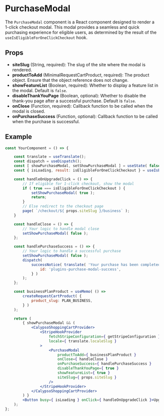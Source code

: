 # PurchaseModal

The `PurchaseModal` component is a React component designed to render a 1-click checkout modal. This modal provides a seamless and quick purchasing experience for eligible users, as determined by the result of the `useIsEligibleForOneClickCheckout` hook.

## Props

- **siteSlug** (String, required): The slug of the site where the modal is rendered.
- **productToAdd** (MinimalRequestCartProduct, required): The product object. Ensure that the object reference does not change.
- **showFeatureList** (Boolean, required): Whether to display a feature list in the modal. Default is `false`.
- **disableThankYouPage** (Boolean, optional): Whether to disable the thank-you page after a successful purchase. Default is `false`.
- **onClose** (Function, required): Callback function to be called when the modal is closed.
- **onPurchaseSuccess** (Function, optional): Callback function to be called when the purchase is successful.

## Example

```jsx
const YourComponent = () => {

	const translate = useTranslate();
	const dispatch = useDispatch();
	const [ showPurchaseModal, setShowPurchaseModal ] = useState( false );
	const { isLoading, result: isEligibleForOneClickCheckout } = useIsEligibleForOneClickCheckout();

	const handleOnUpgradeClick = () => {
		// If eligible for 1-click checkout, show the modal
		if ( true === isEligibleForOneClickCheckout ) {
			setShowPurchaseModal( true );
			return;
		}
		// Else redirect to the checkout page
		page( `/checkout/${ props.siteSlug }/business` );
	}

	const handleClose = () => {
		// Your logic to handle modal close
		setShowPurchaseModal( false );
	};

	const handlePurchaseSuccess = () => {
		// Your logic to handle a successful purchase
		setShowPurchaseModal( false );
		dispatch(
			successNotice( translate( 'Your purchase has been completed!' ), {
				id: 'plugins-purchase-modal-success',
			} )
		);
	};

	const businessPlanProduct = useMemo( () =>
		createRequestCartProduct( {
			product_slug: PLAN_BUSINESS,
		} )
	);

	return (
		{ showPurchaseModal && (
			<CalypsoShoppingCartProvider>
				<StripeHookProvider
					fetchStripeConfiguration={ getStripeConfiguration }
					locale={ translate.localeSlug }
				>
					<PurchaseModal
						productToAdd={ businessPlanProduct }
						onClose={ handleClose }
						onPurchaseSuccess={ handlePurchaseSuccess }
						disableThankYouPage={ true }
						showFeatureList={ true }
						siteSlug={ props.siteSlug }
					/>
				</StripeHookProvider>
			</CalypsoShoppingCartProvider>
		) }
		<Button busy={ isLoading } onClick={ handleOnUpgradeClick }>Upgrade to Business</Button>
	);
};
```